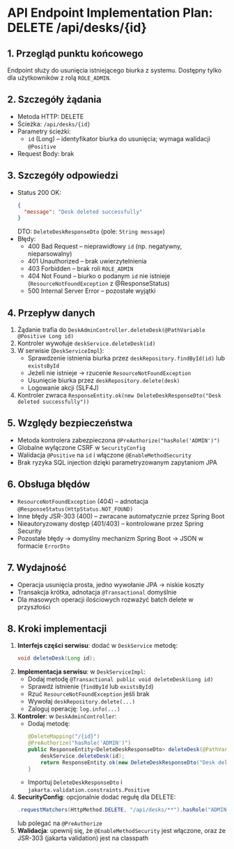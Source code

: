 # API Endpoint Implementation Plan: DELETE /api/desks/{id}

## 1. Przegląd punktu końcowego
Endpoint służy do usunięcia istniejącego biurka z systemu. Dostępny tylko dla użytkowników z rolą `ROLE_ADMIN`.

## 2. Szczegóły żądania
- Metoda HTTP: DELETE
- Ścieżka: `/api/desks/{id}`
- Parametry ścieżki:
  - `id` (Long) – identyfikator biurka do usunięcia; wymaga walidacji `@Positive`
- Request Body: brak

## 3. Szczegóły odpowiedzi
- Status 200 OK:
  ```json
  {
    "message": "Desk deleted successfully"
  }
  ```
  DTO: `DeleteDeskResponseDto` (pole: `String message`)
- Błędy:
  - 400 Bad Request – nieprawidłowy `id` (np. negatywny, nieparsowalny)
  - 401 Unauthorized – brak uwierzytelnienia
  - 403 Forbidden – brak roli `ROLE_ADMIN`
  - 404 Not Found – biurko o podanym `id` nie istnieje (`ResourceNotFoundException` z @ResponseStatus)
  - 500 Internal Server Error – pozostałe wyjątki

## 4. Przepływ danych
1. Żądanie trafia do `DeskAdminController.deleteDesk(@PathVariable @Positive Long id)`
2. Kontroler wywołuje `deskService.deleteDesk(id)`
3. W serwisie (`DeskServiceImpl`):
   - Sprawdzenie istnienia biurka przez `deskRepository.findById(id)` lub `existsById`
   - Jeżeli nie istnieje → rzucenie `ResourceNotFoundException`
   - Usunięcie biurka przez `deskRepository.delete(desk)`
   - Logowanie akcji (SLF4J)
4. Kontroler zwraca `ResponseEntity.ok(new DeleteDeskResponseDto("Desk deleted successfully"))`

## 5. Względy bezpieczeństwa
- Metoda kontrolera zabezpieczona `@PreAuthorize("hasRole('ADMIN')")`
- Globalne wyłączone CSRF w `SecurityConfig`
- Walidacja `@Positive` na `id` i włączone `@EnableMethodSecurity`
- Brak ryzyka SQL injection dzięki parametryzowanym zapytaniom JPA

## 6. Obsługa błędów
- `ResourceNotFoundException` (404) – adnotacja `@ResponseStatus(HttpStatus.NOT_FOUND)`
- Inne błędy JSR-303 (400) – zwracane automatycznie przez Spring Boot
- Nieautoryzowany dostęp (401/403) – kontrolowane przez Spring Security
- Pozostałe błędy → domyślny mechanizm Spring Boot → JSON w formacie `ErrorDto`

## 7. Wydajność
- Operacja usunięcia prosta, jedno wywołanie JPA → niskie koszty
- Transakcja krótka, adnotacja `@Transactional` domyślnie
- Dla masowych operacji ilościowych rozważyć batch delete w przyszłości

## 8. Kroki implementacji
1. **Interfejs części serwisu**: dodać w `DeskService` metodę:
   ```java
   void deleteDesk(Long id);
   ```
2. **Implementacja serwisu**: w `DeskServiceImpl`:
   - Dodaj metodę `@Transactional public void deleteDesk(Long id)`
   - Sprawdź istnienie (`findById` lub `existsById`)
   - Rzuć `ResourceNotFoundException` jeśli brak
   - Wywołaj `deskRepository.delete(...)`
   - Zaloguj operację: `log.info(...)`
3. **Kontroler**: w `DeskAdminController`:
   - Dodaj metodę:
     ```java
     @DeleteMapping("/{id}")
     @PreAuthorize("hasRole('ADMIN')")
     public ResponseEntity<DeleteDeskResponseDto> deleteDesk(@PathVariable @Positive Long id) {
         deskService.deleteDesk(id);
         return ResponseEntity.ok(new DeleteDeskResponseDto("Desk deleted successfully"));
     }
     ```
   - Importuj `DeleteDeskResponseDto` i `jakarta.validation.constraints.Positive`
4. **SecurityConfig**: opcjonalnie dodać regułę dla DELETE:
   ```java
   .requestMatchers(HttpMethod.DELETE, "/api/desks/**").hasRole("ADMIN")
   ```
   lub polegać na `@PreAuthorize`
5. **Walidacja**: upewnij się, że `@EnableMethodSecurity` jest włączone, oraz że JSR-303 (jakarta validation) jest na classpath



